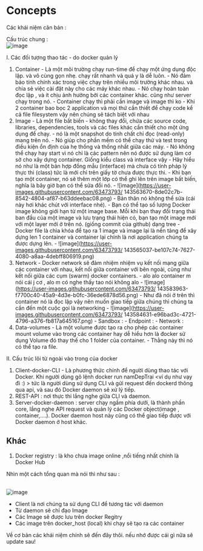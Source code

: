 
# Concepts
Các khái niệm căn bản : 

Cấu trúc chung : 
<br/> ![image](https://user-images.githubusercontent.com/63473793/143561437-ae4e9387-1975-4ce8-8191-918972520f4f.png)

I. Các đối tượng thao tác - do docker quản lý

  1. Container 
    - Là một môi trường chạy run-time để chạy một ứng dụng độc lập. và vô cùng gọn nhẹ. chạy rất nhanh và quá y là dễ luôn.
    - Nó đảm bảo tính chính xác trong việc chạy trên nhiều môi trường khác nhau. và chia sẻ việc cài đặt này cho các máy khác nhau.
    - Nó chạy hoàn toàn đọc lập , và ít chịu ảnh hưởng bởi các container khác. cũng như server chạy trong nó.
    - Container chạy thì phải cần image và image thì ko
    - Khi 2 container bao bọc 2 application và mọi thứ cần thiết để chạy code kể cả file filesystem vậy  nên chúng sẽ tách biệt với nhau
  2. Image
    - Là một file bất biến - không thay đổi, chứa các source code, libraries, dependencies, tools và các files khác cần thiết cho một ứng dụng để chạy.
    - nó là một snapshot do tính chất chỉ đọc (read-only) mang trên nó.
    - Nó giúp cho phần mềm có thể chạy thử và test trong điều kiện ổn định của hẹ thống và thống nhất giữa các máy.
    - Nó không thể chạy hay start vì nó chỉ là các pattern nên nó được sử dụng làm cơ sở cho xây dựng   container. Giống kiểu class và interface vậy
    - Hãy hiểu nó như là một bản hợp đồng mẫu (interface) mà chưa có tính pháp lý thực thi (class) tức là mới chỉ trên giấy tờ chưa được thực thi.
    - Khi bạn tạo một container, nó sẽ thêm một lớp có thể ghi lên trên image bất biến, nghĩa là bây giờ bạn có thể sửa đổi nó.
    - ![image](https://user-images.githubusercontent.com/63473793/  143563670-8de02c7b-8542-4804-af87-b63ddeebac08.png)
    - Bản thân nó không thể sửa (cái này hơi khác chút với interface nhé).
    - Bạn có thể tạo số lượng Docker image không giới hạn từ một image base. Mỗi khi bạn thay đổi trạng  thái ban đầu của một image và lưu trạng thái hiện có, bạn tạo một image mới với một layer mới ở trên  nó. (giống commit của github) dạng tree
    - Docker file là chìa khóa để tạo ra 1 image và image lại là nền tảng để xây dựng len 1 container và container lại chính là nơi application chúng ta được dựng lên.
    -  ![image](https://user-images.githubusercontent.com/63473793/ 143565037-be107c74-7627-4080-a8aa-4debff806919.png)
  3. Network
    - Docker network sẽ đảm nhiệm nhiệm vụ kết nối mạng giữa các container với nhau, kết nối giữa   container với bên ngoài, cũng như kết nối giữa các cụm (swarm) docker containers.
    - alo alo container m nói cái j cơ , alo m có nghe thấy tao nói không alo
    - ![image](https://user-images.githubusercontent.com/63473793/  143583963-f7700c40-45a9-4d3e-b0fc-36ede6878d56.png)
    - Như đã nói ở trên thì container nó là đọc lập vậy nên muốn giao tiếp giữa chúng thì chúng ta cần đến một cuộc gọi là networking 
    - ![image](https://user-images.githubusercontent.com/63473793/  143584631-e96bad3c-4721-4796-a376-fb817a645167.png)
    - Sandbox : 
    - Endpoint : 
    - Network : 
  4. Data-volumes
    -  Là một volume được tạo ra cho phép các container mount volume vào trong các container hay dễ hiểu hơn là đocker sử dụng Volume đó thay thế cho 1 folder của container.
    -  Thằng này thì nó có thể tạo ra file.

II. Cấu trúc lõi từ ngoài vào trong của docker

  1. Client-docker-CLI
    - Là phương thức chính để người dùng thao tác với Docker. Khi người dùng gõ lệnh docker run namDepTrai <ví dụ như vạy đi :) > tức là người dùng sử dụng CLI và gửi request đến dockerd thông qua api, và sau đó Docker daemon sẽ xử lý tiếp.
  2. REST-API : nơi thực thi lắng nghe giữa CLI và daemon.
  3. Server-docker-daemon : server chạy ngầm phía dưới, là thành phần core, lắng nghe API request và quản lý các Docker object(image , container,....). Docker daemon host này cũng có thể giao tiếp được với Docker daemon ở host khác.

## Khác 
  1. Docker registry : là kho chưa image online ,nổi tiếng nhất chính là Docker Hub

Nhìn một cách tổng quan mà nói thì như sau : 

<br/> ![image](https://user-images.githubusercontent.com/63473793/143561108-425cae74-fd35-437f-9bab-684d9c137828.png)

- Client là nơi chúng ta sử dụng CLI để tương tác với daemon
- Từ daemon sẽ chỉ đạo Image
- Các Image sẽ được lưu trên docker Regitry 
- Các image trên docker_host (local) khi chạy sẽ tạo ra các container

Về cơ bản các khái niệm chính sẽ đến đây thôi. nếu nhớ được cái gì nữa sẽ update sau!